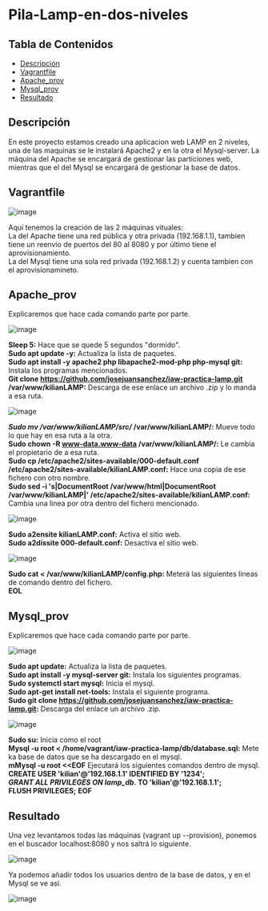 # Pila-Lamp-en-dos-niveles

## Tabla de Contenidos
- [Descripción](#descripción)
- [Vagrantfile](#vagrantfile)
- [Apache_prov](#apache_prov)
- [Mysql_prov](#mysql_prov)
- [Resultado](#resultado)

## Descripción
En este proyecto estamos creado una aplicacion web LAMP en 2 niveles, una de las maquinas se le instalará Apache2 y en la otra el Mysql-server.
La máquina del Apache se encargará de gestionar las particiones web, mientras que el del Mysql se encargará de gestionar la base de datos.

## Vagrantfile
![image](https://github.com/user-attachments/assets/083ae84c-4b71-4c12-ad26-88f59cbf59de)

Aquí tenemos la creación de las 2 máquinas vituales:  
La del Apache tiene una red pública y otra privada (192.168.1.1), tambien tiene un reenvio de puertos del 80 al 8080 y por último tiene el aprovisionamiento.  
La del Mysql tiene una sola red privada (192.168.1.2) y cuenta tambien con el aprovisionamineto.  

## Apache_prov
Explicaremos que hace cada comando parte por parte.

![image](https://github.com/user-attachments/assets/d7f927dd-7d65-4488-9c65-1b815252aa00)

**Sleep 5:** Hace que se quede 5 segundos "dormido".  
**Sudo apt update -y:** Actualiza la lista de paquetes.  
**Sudo apt install -y apache2 php libapache2-mod-php php-mysql git:** Instala los programas mencionados.  
**Git clone https://github.com/josejuansanchez/iaw-practica-lamp.git /var/www/kilianLAMP:** Descarga de ese enlace un archivo .zip y lo manda a esa ruta.  

![image](https://github.com/user-attachments/assets/da9749f7-0789-4725-a61f-907684947d32)

***Sudo mv /var/www/kilianLAMP/src/* /var/www/kilianLAMP/:** Mueve todo lo que hay en esa ruta a la otra.  
**Sudo chown -R www-data.www-data /var/www/kilianLAMP/:** Le cambia el propietario de a esa ruta.  
**Sudo cp /etc/apache2/sites-available/000-default.conf /etc/apache2/sites-available/kilianLAMP.conf:** Hace una copia de ese fichero con otro nombre.  
**Sudo sed -i 's|DocumentRoot /var/www/html|DocumentRoot /var/www/kilianLAMP|' /etc/apache2/sites-available/kilianLAMP.conf:** Cambia una linea por otra dentro del fichero mencionado.  

![image](https://github.com/user-attachments/assets/bd58912c-98ef-4e68-bba6-28adf92bbeb2)

**Sudo a2ensite kilianLAMP.conf:** Activa el sitio web.  
**Sudo a2dissite 000-default.conf:** Desactiva el sitio web.  

![image](https://github.com/user-attachments/assets/9716f8a9-a205-4d0a-b785-24c899740780)

**Sudo cat <<EOL > /var/www/kilianLAMP/config.php:** Meterá las siguientes lineas de comando dentro del fichero.  
**<?php  
define('DB_HOST', '192.168.1.2');  
define('DB_NAME', 'lamp_db');  
define('DB_USER', 'kilian');  
define('DB_PASSWORD', '1234');  
\$mysqli = mysqli_connect(DB_HOST, DB_USER, DB_PASSWORD, DB_NAME);  
?>**
**EOL**  
  
## Mysql_prov
Explicaremos que hace cada comando parte por parte.  

![image](https://github.com/user-attachments/assets/dcc55844-ef46-4ee4-8c4d-8691fc8bf9c3)

**Sudo apt update:** Actualiza la lista de paquetes.  
**Sudo apt install -y mysql-server git:** Instala los siguientes programas.  
**Sudo systemctl start mysql:** Inicia el mysql.  
**Sudo apt-get install net-tools:** Instala el siguiente programa.  
**Sudo git clone https://github.com/josejuansanchez/iaw-practica-lamp.git:** Descarga del enlace un archivo .zip.  

![image](https://github.com/user-attachments/assets/87d7ca58-ea86-4fc3-92f2-5c61f0350861)

**Sudo su:** Inicia como el root  
**Mysql -u root < /home/vagrant/iaw-practica-lamp/db/database.sql:** Mete ka base de datos que se ha descargado en el mysql.  
**mMysql -u root <<EOF** Ejecutará los siguientes comandos dentro de mysql.  
**CREATE USER 'kilian'@'192.168.1.1' IDENTIFIED BY '1234';**  
***GRANT ALL PRIVILEGES ON lamp_db.* TO 'kilian'@'192.168.1.1';**  
**FLUSH PRIVILEGES;**
**EOF**  

## Resultado
Una vez levantamos todas las máquinas (vagrant up --provision), ponemos en el buscador localhost:8080 y nos saltrá lo siguiente.

![image](https://github.com/user-attachments/assets/35000ad0-be05-44f7-aa1d-1eb0816ca572)

Ya podemos añadir todos los usuarios dentro de la base de datos, y en el Mysql se ve así.

![image](https://github.com/user-attachments/assets/da40331b-9c45-4d1a-bfed-a0598a076fb0)

